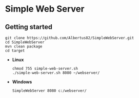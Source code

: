 # Simple Web Server

## Getting started
```Shell
git clone https://github.com/Albertus82/SimpleWebServer.git
cd SimpleWebServer
mvn clean package
cd target
```

* **Linux**
  ```Shell
  chmod 755 simple-web-server.sh
  ./simple-web-server.sh 8080 ~/webserver/
  ```

* **Windows**
  ```Batchfile
  SimpleWebServer 8080 c:/webserver/
  ```
